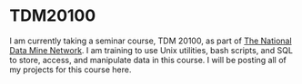 # TDM20100
I am currently taking a seminar course, TDM 20100, as part of [The National Data Mine Network](https://datamine.purdue.edu/). I am training to use Unix utilities, bash scripts, and SQL to store, access, and manipulate data in this course. I will be posting all of my projects for this course here. 

